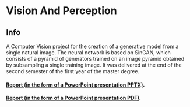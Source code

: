 # Vision And Perception

## Info
A Computer Vision project for the creation of a generative model from a single natural image. The neural network is based on SinGAN, which consists of a pyramid of generators trained on an image pyramid obtained by subsampling a single training image. It was delivered at the end of the second semester of the first year of the master degree.

#### [Report (in the form of a PowerPoint presentation PPTX)](https://github.com/LucPol98/university_projects/blob/main/Master%20Degree/Vision%20And%20Perception/V%26P_projectPresentation.pptx).
#### [Report (in the form of a PowerPoint presentation PDF)](https://github.com/LucPol98/university_projects/blob/main/Master%20Degree/Vision%20And%20Perception/V%26P_projectPresentation.pdf).